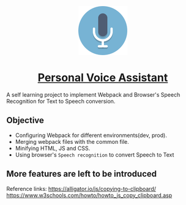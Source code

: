 <p align="center">
  <img  alt="make it dark" height="128px" width="128px" src="https://raw.githubusercontent.com/Mondal10/personal-voice-assistant/master/src/images/mic.png">
</p>
<h1 align="center"><a href="https://mondal10.github.io/personal-voice-assistant/">Personal Voice Assistant</a></h1>

A self learning project to implement Webpack and Browser's Speech Recognition for Text to Speech conversion.

## Objective
- Configuring Webpack for different environments(dev, prod).
- Merging webpack files with the common file.
- Minifying HTML, JS and CSS.
- Using browser's `Speech recognition` to convert Speech to Text

## More features are left to be introduced
Reference links:
https://alligator.io/js/copying-to-clipboard/
https://www.w3schools.com/howto/howto_js_copy_clipboard.asp
